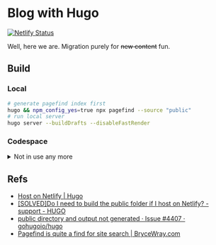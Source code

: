 # Blog with Hugo

[![Netlify Status](https://api.netlify.com/api/v1/badges/5c630036-da22-42af-b033-b5b1aa98d015/deploy-status)](https://app.netlify.com/sites/epic-mestorf-3202f7/deploys)

Well, here we are. Migration purely for ~~new content~~ fun.

## Build

### Local

```sh
# generate pagefind index first
hugo && npm_config_yes=true npx pagefind --source "public"
# run local server
hugo server --buildDrafts --disableFastRender
```

### Codespace

<details>
<summary>Not in use any more</summary>

- Install Browser Preview (`auchenberg.vscode-browser-preview`)

- Install Chrome: (Credit: [How to install Chrome browser properly via command line? - Ask Ubuntu](https://askubuntu.com/a/79284))

    ```bash
    cd ..

    pwd
    # /workspaces

    sudo apt-get install libxss1 libappindicator1 libindicator7

    wget https://dl.google.com/linux/direct/google-chrome-stable_current_amd64.deb

    sudo apt install ./google-chrome*.deb
    ```

- Configure the extension with:

    ```json
    "browser-preview.chromeExecutable": "/usr/bin/google-chrome",
    "browser-preview.ignoreHttpsErrors": true,
    "browser-preview.startUrl": "localhost:1818",
    ```

- Run Hugo server with fixed port: ([all options](https://gohugo.io/commands/hugo_server/#options))

    ```bash
    hugo server --buildDrafts --port 1818 --baseURL "https://loikein-blog-hugo-w8cj-1818.githubpreview.dev/"
    ```

- Access `https://loikein-blog-hugo-w8cj-1818.githubpreview.dev/` once to log into GitHub.

- Then can access:
    - `localhost:1818` directly from the Browser Preview, or
    - `https://loikein-blog-hugo-w8cj-1818.githubpreview.dev/` from iPad, etc.

- Notice that any draft (only exists on local machine) will not show up.

</details>


## Refs

- [Host on Netlify | Hugo](https://gohugo.io/hosting-and-deployment/hosting-on-netlify/#configure-hugo-version-in-netlify)
- [[SOLVED]Do I need to build the public folder if I host on Netlify? - support - HUGO](https://discourse.gohugo.io/t/18615)
- [public directory and output not generated · Issue #4407 · gohugoio/hugo](https://github.com/gohugoio/hugo/issues/4407#issuecomment-365530120)
- [Pagefind is quite a find for site search | BryceWray.com](https://www.brycewray.com/posts/2022/07/pagefind-quite-find-site-search/)
